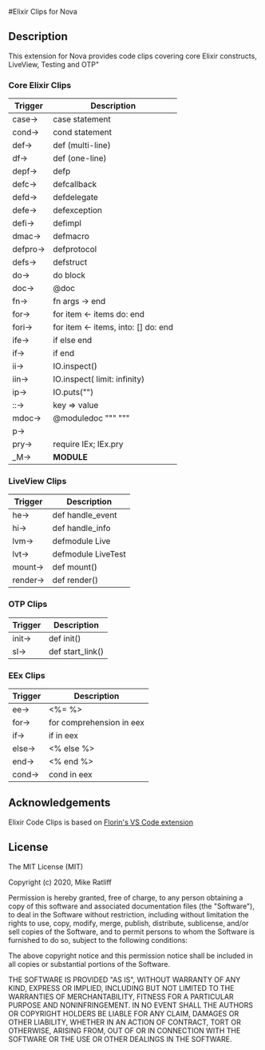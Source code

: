 #Elixir Clips for Nova

## Description
This extension for Nova provides code clips covering core Elixir constructs, LiveView, Testing and OTP"



### Core Elixir Clips

| Trigger                | Description                            |
|------------------------|----------------------------------------|
| case→                  | case statement                         |       
| cond→                  | cond statement                         |
| def→                   | def (multi-line)                       |
| df→                    | def (one-line)                         | 
| depf→                  | defp                                   |  
| defc→                  | defcallback                            | 
| defd→                  | defdelegate                            |
| defe→                  | defexception                           |
| defi→                  | defimpl                                |
| dmac→                  | defmacro                               |
| defpro→                | defprotocol                            |
| defs→                  | defstruct                              |
| do→                    | do block                               |
| doc→                   | @doc                                   |
| fn→                    | fn args -> end                         | 
| for→                   | for item <- items do: end              |
| fori→                  | for item <- items, into: [] do: end    |
| ife→                   | if else end                            |
| if→                    | if end                                 |
| ii→                    | IO.inspect()                           |
| iin→                   | IO.inspect( limit: infinity)           |
| ip→                    | IO.puts("")                            |
| ::→                    | key => value                           |
| mdoc→                  | @moduledoc """ """                     |
| p→                     | |>                                     |
| pry→                   | require IEx; IEx.pry                   |
| _M→                    | __MODULE__                             |

### LiveView Clips
| Trigger                | Description                            |
|------------------------|----------------------------------------|
| he→                    | def handle_event                       |
| hi→                    | def handle_info                        |
| lvm→                   | defmodule Live                         |
| lvt→                   | defmodule LiveTest                     |
| mount→                 | def mount()                            |
| render→                | def render()                           |

### OTP Clips
| Trigger                | Description                            |
|------------------------|----------------------------------------|
| init→                  | def init()                             |
| sl→                    | def start_link()                       |

### EEx Clips
| Trigger                | Description                            |
|------------------------|----------------------------------------|
| ee→                    | <%= %>                                 |
| for→                   | for comprehension in eex               |
| if→                    | if in eex                              |
| else→                  | <% else %>                             |
| end→                   | <% end %>                              |
| cond→                  | cond in eex                            |

## Acknowledgements

Elixir Code Clips is based on [Florin's VS Code extension](https://marketplace.visualstudio.com/items?itemName=florinpatrascu.vscode-elixir-snippets)

## License

The MIT License (MIT)

Copyright (c) 2020, Mike Ratliff

Permission is hereby granted, free of charge, to any person obtaining a copy of this software and associated documentation files (the "Software"), to deal in the Software without restriction, including without limitation the rights to use, copy, modify, merge, publish, distribute, sublicense, and/or sell copies of the Software, and to permit persons to whom the Software is furnished to do so, subject to the following conditions:

The above copyright notice and this permission notice shall be included in all copies or substantial portions of the Software.

THE SOFTWARE IS PROVIDED "AS IS", WITHOUT WARRANTY OF ANY KIND, EXPRESS OR IMPLIED, INCLUDING BUT NOT LIMITED TO THE WARRANTIES OF MERCHANTABILITY, FITNESS FOR A PARTICULAR PURPOSE AND NONINFRINGEMENT. IN NO EVENT SHALL THE AUTHORS OR COPYRIGHT HOLDERS BE LIABLE FOR ANY CLAIM, DAMAGES OR OTHER LIABILITY, WHETHER IN AN ACTION OF CONTRACT, TORT OR OTHERWISE, ARISING FROM, OUT OF OR IN CONNECTION WITH THE SOFTWARE OR THE USE OR OTHER DEALINGS IN THE SOFTWARE.
